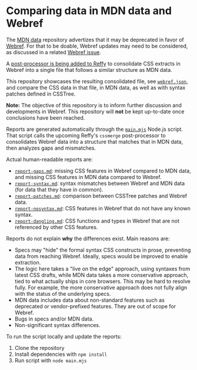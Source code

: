 # Comparing data in MDN data and Webref

The [MDN data](https://github.com/mdn/data) repository advertizes that it may be deprecated in favor of [Webref](https://github.com/w3c/webref). For that to be doable, Webref updates may need to be considered, as discussed in a related [Webref issue](https://github.com/w3c/webref/issues/1519).

A [post-processor is being added to Reffy](https://github.com/w3c/reffy/pull/1849) to consolidate CSS extracts in Webref into a single file that follows a similar structure as MDN data.

This repository showcases the resulting consolidated file, see [`webref.json`](webref.json), and compare the CSS data in that file, in MDN data, as well as with syntax patches defined in CSSTree.

**Note:** The objective of this repository is to inform further discussion and developments in Webref. This repository will **not** be kept up-to-date once conclusions have been reached.

Reports are generated automatically through the [`main.mjs`](main.mjs) Node.js script. That script calls the upcoming Reffy's `cssmerge` post-processor to consolidates Webref data into a structure that matches that in MDN data, then analyzes gaps and mismatches.

Actual human-readable reports are:
- [`report-gaps.md`](report-gaps.md): missing CSS features in Webref compared to MDN data, and missing CSS features in MDN data compared to Webref.
- [`report-syntax.md`](report-syntax.md): syntax mismatches between Webref and MDN data (for data that they have in common).
- [`report-patches.md`](report-patches.md): comparison between CSSTree patches and Webref data.
- [`report-nosyntax.md`](report-nosyntax.md): CSS features in Webref that do not have any known syntax.
- [`report-dangling.md`](report-dangling.md): CSS functions and types in Webref that are not referenced by other CSS features.

Reports do not explain **why** the differences exist. Main reasons are:
- Specs may "hide" the formal syntax CSS constructs in prose, preventing data from reaching Webref. Ideally, specs would be improved to enable extraction.
- The logic here takes a "live on the edge" approach, using syntaxes from latest CSS drafts, while MDN data takes a more conservative approach, tied to what actually ships in core browsers. This may be hard to resolve fully. For example, the more conservative approach does not fully align with the status of the underlying specs.
- MDN data includes data about non-standard features such as deprecated or vendor-prefixed features. They are out of scope for Webref.
- Bugs in specs and/or MDN data.
- Non-significant syntax differences.

To run the script locally and update the reports:

1. Clone the repository
2. Install dependencies with `npm install`
3. Run script with `node main.mjs`
